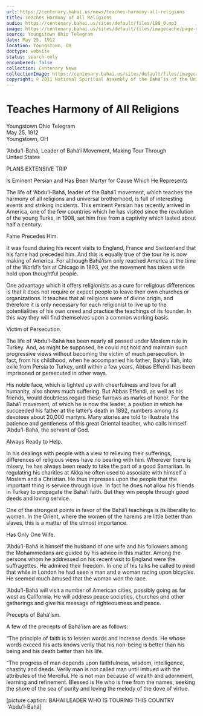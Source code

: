 ```yaml
---
url: https://centenary.bahai.us/news/teaches-harmony-all-religions
title: Teaches Harmony of All Religions
audio: https://centenary.bahai.us/sites/default/files/180_0.mp3
image: https://centenary.bahai.us/sites/default/files/imagecache/page-main-image/images/press_clippings/05-25-1912%20Youngstown%20Ohio%20Telegram%20Teaches%20Harmony%20of%20All%20Religions.png
source: Youngstown Ohio Telegram
date: May 25, 1912
location: Youngstown, OH
doctype: website
status: search-only
encumbered: false
collection: Centenary News
collectionImage: https://centenary.bahai.us/sites/default/files/imagecache/theme-image/main_image/abdulbaha-overview-small_0.jpg
copyright: © 2011 National Spiritual Assembly of the Bahá’ís of the United States
---
```



# Teaches Harmony of All Religions

Youngstown Ohio Telegram  
May 25, 1912  
Youngstown, OH  



‘Abdu’l-Bahá, Leader of Bahá’í Movement, Making Tour Through United States

PLANS EXTENSIVE TRIP

Is Eminent Persian and Has Been Martyr for Cause Which He Represents

The life of ‘Abdu’l-Bahá, leader of the Bahá’í movement, which teaches the harmony of all religions and universal brotherhood, is full of interesting events and striking incidents. This eminent Persian has recently arrived in America, one of the few countries which he has visited since the revolution of the young Turks, in 1908, set him free from a captivity which lasted about half a century.

Fame Precedes Him.

It was found during his recent visits to England, France and Switzerland that his fame had preceded him. And this is equally true of the tour he is now making of America. For although Bahá’ísm only reached America at the time of the World’s fair at Chicago in 1893, yet the movement has taken wide hold upon thoughtful people.

One advantage which it offers religionists as a cure for religious differences is that it does not require or expect people to leave their own churches or organizations. It teaches that all religions were of divine origin, and therefore it is only necessary for each religionist to live up to the potentialities of his own creed and practice the teachings of its founder. In this way they will find themselves upon a common working basis.

Victim of Persecution.

The life of ‘Abdu’l-Bahá has been nearly all passed under Moslem rule in Turkey. And, as might be supposed, he could not hold and maintain such progressive views without becoming the victim of much persecution. In fact, from his childhood, when he accompanied his father, Bahá’u’lláh, into exile from Persia to Turkey, until within a few years, Abbas Effendi has been imprisoned or persecuted in other ways.

His noble face, which is lighted up with cheerfulness and love for all humanity, also shows much suffering. But Abbas Effendi, as well as his friends, would doubtless regard these furrows as marks of honor. For the Bahá’í movement, of which he is now the leader, a position in which he succeeded his father at the latter’s death in 1892, numbers among its devotees about 20,000 martyrs. Many stories are told to illustrate the patience and gentleness of this great Oriental teacher, who calls himself ‘Abdu’l-Bahá, the servant of God.

Always Ready to Help.

In his dealings with people with a view to relieving their sufferings, differences of religious views have no bearing with him. Wherever there is misery, he has always been ready to take the part of a good Samaritan. In regulating his charities at Akka he often used to associate with himself a Moslem and a Christian. He thus impresses upon the people that the important thing is service through love. In fact he does not allow his friends in Turkey to propagate the Bahá’í faith. But they win people through good deeds and loving service.

One of the strongest points in favor of the Bahá’í teachings is its liberality to women. In the Orient, where the women of the harems are little better than slaves, this is a matter of the utmost importance.

Has Only One Wife.

‘Abdu’l-Bahá is himself the husband of one wife and his followers among the Mohammedans are guided by his advice in this matter. Among the persons whom he addressed on his recent visit to England were the suffragettes. He admired their freedom. In one of his talks he called to mind that while in London he had seen a man and a woman racing upon bicycles. He seemed much amused that the woman won the race.

‘Abdu’l-Bahá will visit a number of American cities, possibly going as far west as California. He will address peace societies, churches and other gatherings and give his message of righteousness and peace.

Precepts of Bahá’ísm.

A few of the precepts of Bahá’ísm are as follows:

“The principle of faith is to lessen words and increase deeds. He whose words exceed his acts knows verily that his non-being is better than his being and his death better than his life.

“The progress of man depends upon faithfulness, wisdom, intelligence, chastity and deeds. Verily man is not called man until imbued with the attributes of the Merciful. He is not man because of wealth and adornment, learning and refinement. Blessed is He who is free from the names, seeking the shore of the sea of purity and loving the melody of the dove of virtue.

\[picture caption: BAHAI LEADER WHO IS TOURING THIS COUNTRY  
 ‘Abdu’l-Bahá\]
